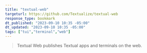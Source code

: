 ```yaml
---
title: "textual-web"
targeturl: https://github.com/Textualize/textual-web
response_type: bookmark
dt_published: "2023-09-10 10:35 -05:00"
dt_updated: "2023-09-10 10:35 -05:00"
tags: ["tui","terminal","web"]
---
```


> Textual Web publishes Textual apps and terminals on the web.